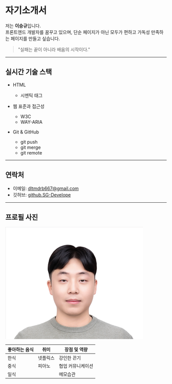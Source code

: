 # 자기소개서

저는 **이승규**입니다.  
프론트엔드 개발자를 꿈꾸고 있으며, 단순 페이지가 아닌 모두가 편하고 가독성 만족하는 페이지를 만들고 싶습니다.
> "실패는 끝이 아니라 배움의 시작이다."
---

## 실시간 기술 스택

- HTML
    - 시멘틱 태그

- 웹 표준과 접근성
    - W3C
    - WAY-ARIA

- Git & GitHub
    - git push
    - git merge
    - git remote
---

## 연락처

- 이메일: <dltmdrb667@gmail.com>
- 깃허브: [github.SG-Develope](https://github.com/SG-Develope "승규저장소")

---

## 프로필 사진

![프로필 사진](../../src/assets/profiles/SGpicture.png "승규")

| 좋아하는 음식| 취미 | 장점 및 역량|
|---------|--------------|---------------|
| 한식    | 넷플릭스        | 강인한 끈기     |
|   중식  | 피아노    | 협업 커뮤니케이션|
|   일식  |               | 메모습관         |

